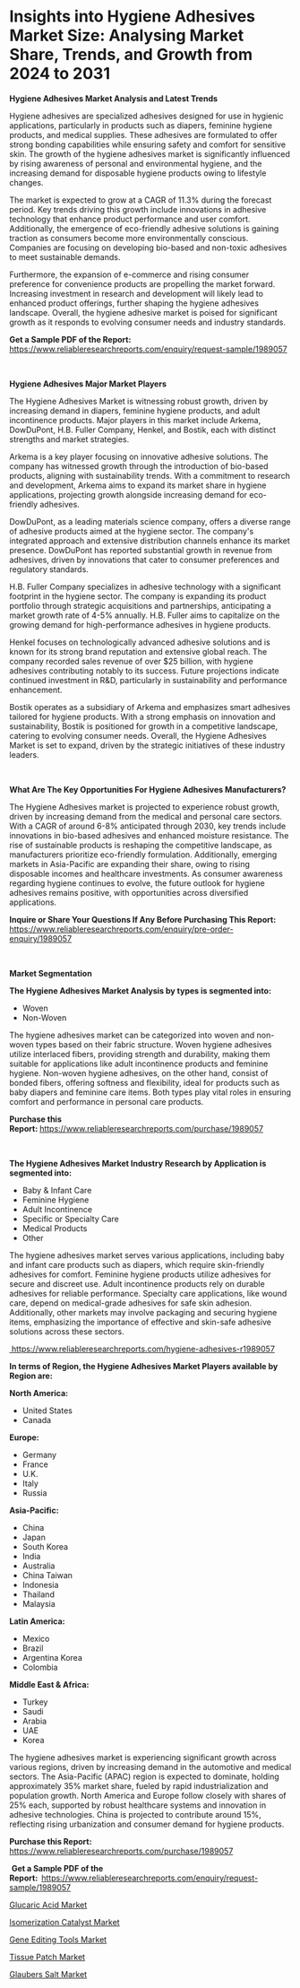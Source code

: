 <p><h1>Insights into Hygiene Adhesives Market Size: Analysing Market Share, Trends, and Growth from 2024 to 2031</h1></p><p><strong>Hygiene Adhesives Market Analysis and Latest Trends</strong></p>
<p><p>Hygiene adhesives are specialized adhesives designed for use in hygienic applications, particularly in products such as diapers, feminine hygiene products, and medical supplies. These adhesives are formulated to offer strong bonding capabilities while ensuring safety and comfort for sensitive skin. The growth of the hygiene adhesives market is significantly influenced by rising awareness of personal and environmental hygiene, and the increasing demand for disposable hygiene products owing to lifestyle changes.</p><p>The market is expected to grow at a CAGR of 11.3% during the forecast period. Key trends driving this growth include innovations in adhesive technology that enhance product performance and user comfort. Additionally, the emergence of eco-friendly adhesive solutions is gaining traction as consumers become more environmentally conscious. Companies are focusing on developing bio-based and non-toxic adhesives to meet sustainable demands.</p><p>Furthermore, the expansion of e-commerce and rising consumer preference for convenience products are propelling the market forward. Increasing investment in research and development will likely lead to enhanced product offerings, further shaping the hygiene adhesives landscape. Overall, the hygiene adhesive market is poised for significant growth as it responds to evolving consumer needs and industry standards.</p></p>
<p><strong>Get a Sample PDF of the Report:&nbsp;</strong> <a href="https://www.reliableresearchreports.com/enquiry/request-sample/1989057?utm_campaign=4&utm_medium=2&utm_source=Github&utm_content=ia&utm_term=15112024&utm_id=hygiene-adhesives">https://www.reliableresearchreports.com/enquiry/request-sample/1989057</a></p>
<p>&nbsp;</p>
<p><strong>Hygiene Adhesives Major Market Players</strong></p>
<p><p>The Hygiene Adhesives Market is witnessing robust growth, driven by increasing demand in diapers, feminine hygiene products, and adult incontinence products. Major players in this market include Arkema, DowDuPont, H.B. Fuller Company, Henkel, and Bostik, each with distinct strengths and market strategies.</p><p>Arkema is a key player focusing on innovative adhesive solutions. The company has witnessed growth through the introduction of bio-based products, aligning with sustainability trends. With a commitment to research and development, Arkema aims to expand its market share in hygiene applications, projecting growth alongside increasing demand for eco-friendly adhesives.</p><p>DowDuPont, as a leading materials science company, offers a diverse range of adhesive products aimed at the hygiene sector. The company's integrated approach and extensive distribution channels enhance its market presence. DowDuPont has reported substantial growth in revenue from adhesives, driven by innovations that cater to consumer preferences and regulatory standards.</p><p>H.B. Fuller Company specializes in adhesive technology with a significant footprint in the hygiene sector. The company is expanding its product portfolio through strategic acquisitions and partnerships, anticipating a market growth rate of 4-5% annually. H.B. Fuller aims to capitalize on the growing demand for high-performance adhesives in hygiene products.</p><p>Henkel focuses on technologically advanced adhesive solutions and is known for its strong brand reputation and extensive global reach. The company recorded sales revenue of over $25 billion, with hygiene adhesives contributing notably to its success. Future projections indicate continued investment in R&D, particularly in sustainability and performance enhancement.</p><p>Bostik operates as a subsidiary of Arkema and emphasizes smart adhesives tailored for hygiene products. With a strong emphasis on innovation and sustainability, Bostik is positioned for growth in a competitive landscape, catering to evolving consumer needs. Overall, the Hygiene Adhesives Market is set to expand, driven by the strategic initiatives of these industry leaders.</p></p>
<p>&nbsp;</p>
<p><strong>What Are The Key Opportunities For Hygiene Adhesives Manufacturers?</strong></p>
<p><p>The Hygiene Adhesives market is projected to experience robust growth, driven by increasing demand from the medical and personal care sectors. With a CAGR of around 6-8% anticipated through 2030, key trends include innovations in bio-based adhesives and enhanced moisture resistance. The rise of sustainable products is reshaping the competitive landscape, as manufacturers prioritize eco-friendly formulation. Additionally, emerging markets in Asia-Pacific are expanding their share, owing to rising disposable incomes and healthcare investments. As consumer awareness regarding hygiene continues to evolve, the future outlook for hygiene adhesives remains positive, with opportunities across diversified applications.</p></p>
<p><strong>Inquire or Share Your Questions If Any Before Purchasing This Report:</strong> <a href="https://www.reliableresearchreports.com/enquiry/pre-order-enquiry/1989057?utm_campaign=4&utm_medium=2&utm_source=Github&utm_content=ia&utm_term=15112024&utm_id=hygiene-adhesives">https://www.reliableresearchreports.com/enquiry/pre-order-enquiry/1989057</a></p>
<p>&nbsp;</p>
<p><strong>Market Segmentation</strong></p>
<p><strong>The Hygiene Adhesives Market Analysis by types is segmented into:</strong></p>
<p><ul><li>Woven</li><li>Non-Woven</li></ul></p>
<p><p>The hygiene adhesives market can be categorized into woven and non-woven types based on their fabric structure. Woven hygiene adhesives utilize interlaced fibers, providing strength and durability, making them suitable for applications like adult incontinence products and feminine hygiene. Non-woven hygiene adhesives, on the other hand, consist of bonded fibers, offering softness and flexibility, ideal for products such as baby diapers and feminine care items. Both types play vital roles in ensuring comfort and performance in personal care products.</p></p>
<p><strong>Purchase this Report:&nbsp;</strong><a href="https://www.reliableresearchreports.com/purchase/1989057?utm_campaign=4&utm_medium=2&utm_source=Github&utm_content=ia&utm_term=15112024&utm_id=hygiene-adhesives">https://www.reliableresearchreports.com/purchase/1989057</a></p>
<p>&nbsp;</p>
<p><strong>The Hygiene Adhesives Market Industry Research by Application is segmented into:</strong></p>
<p><ul><li>Baby & Infant Care</li><li>Feminine Hygiene</li><li>Adult Incontinence</li><li>Specific or Specialty Care</li><li>Medical Products</li><li>Other</li></ul></p>
<p><p>The hygiene adhesives market serves various applications, including baby and infant care products such as diapers, which require skin-friendly adhesives for comfort. Feminine hygiene products utilize adhesives for secure and discreet use. Adult incontinence products rely on durable adhesives for reliable performance. Specialty care applications, like wound care, depend on medical-grade adhesives for safe skin adhesion. Additionally, other markets may involve packaging and securing hygiene items, emphasizing the importance of effective and skin-safe adhesive solutions across these sectors.</p></p>
<p><a href="https://www.reliableresearchreports.com/hygiene-adhesives-r1989057?utm_campaign=4&utm_medium=2&utm_source=Github&utm_content=ia&utm_term=15112024&utm_id=hygiene-adhesives">&nbsp;https://www.reliableresearchreports.com/hygiene-adhesives-r1989057</a></p>
<p><strong>In terms of Region, the Hygiene Adhesives Market Players available by Region are:</strong></p>
<p>
    <p> <strong> North America: </strong>
        <ul>
            <li>United States</li>
            <li>Canada</li>
        </ul>
        </p> 
    <p> <strong> Europe: </strong>
        <ul>
            <li>Germany</li>
            <li>France</li>
            <li>U.K.</li>
            <li>Italy</li>
            <li>Russia</li>
        </ul>
        </p> 
    <p> <strong> Asia-Pacific: </strong>
        <ul>
            <li>China</li>
            <li>Japan</li>
            <li>South Korea</li>
            <li>India</li>
            <li>Australia</li>
            <li>China Taiwan</li>
            <li>Indonesia</li>
            <li>Thailand</li>
            <li>Malaysia</li>
        </ul>
        </p> 
    <p> <strong> Latin America: </strong>
        <ul>
            <li>Mexico</li>
            <li>Brazil</li>
            <li>Argentina Korea</li>
            <li>Colombia</li>
        </ul>
        </p> 
    <p> <strong> Middle East & Africa: </strong>
        <ul>
            <li>Turkey</li>
            <li>Saudi</li>
            <li>Arabia</li>
            <li>UAE</li>
            <li>Korea</li>
        </ul>
    </p>
    </p>
<p><p>The hygiene adhesives market is experiencing significant growth across various regions, driven by increasing demand in the automotive and medical sectors. The Asia-Pacific (APAC) region is expected to dominate, holding approximately 35% market share, fueled by rapid industrialization and population growth. North America and Europe follow closely with shares of 25% each, supported by robust healthcare systems and innovation in adhesive technologies. China is projected to contribute around 15%, reflecting rising urbanization and consumer demand for hygiene products.</p></p>
<p><strong>Purchase this Report: </strong><a href="https://www.reliableresearchreports.com/purchase/1989057?utm_campaign=4&utm_medium=2&utm_source=Github&utm_content=ia&utm_term=15112024&utm_id=hygiene-adhesives">https://www.reliableresearchreports.com/purchase/1989057</a></p>
<p>&nbsp;<strong>Get a Sample PDF of the Report:&nbsp;&nbsp;</strong><a href="https://www.reliableresearchreports.com/enquiry/request-sample/1989057?utm_campaign=4&utm_medium=2&utm_source=Github&utm_content=ia&utm_term=15112024&utm_id=hygiene-adhesives">https://www.reliableresearchreports.com/enquiry/request-sample/1989057</a></p>
<p><strong></strong></p>
<p><p><a href="https://github.com/Rekhakhatun65/Market-Research-Report-List-1/blob/main/glucaric-acid-market.md?utm_campaign=4&utm_medium=2&utm_source=Github&utm_content=ia&utm_term=15112024&utm_id=hygiene-adhesives">Glucaric Acid Market</a></p><p><a href="https://www.linkedin.com/pulse/exploring-isomerization-catalyst-market-strategic-insights-growth-slnpc?utm_campaign=4&utm_medium=2&utm_source=Github&utm_content=ia&utm_term=15112024&utm_id=hygiene-adhesives">Isomerization Catalyst Market</a></p><p><a href="https://issuu.com/reportprime-2/docs/gene-editing-tools-market-size-2030_130a8edfcb7d59?utm_campaign=4&utm_medium=2&utm_source=Github&utm_content=ia&utm_term=15112024&utm_id=hygiene-adhesives">Gene Editing Tools Market</a></p><p><a href="https://www.linkedin.com/pulse/in-depth-tissue-patch-market-review-size-share-13cagr-growth-rzpgc?utm_campaign=4&utm_medium=2&utm_source=Github&utm_content=ia&utm_term=15112024&utm_id=hygiene-adhesives">Tissue Patch Market</a></p><p><a href="https://github.com/FosterFahey91/Market-Research-Report-List-1/blob/main/glaubers-salt-market.md?utm_campaign=4&utm_medium=2&utm_source=Github&utm_content=ia&utm_term=15112024&utm_id=hygiene-adhesives">Glaubers Salt Market</a></p></p>